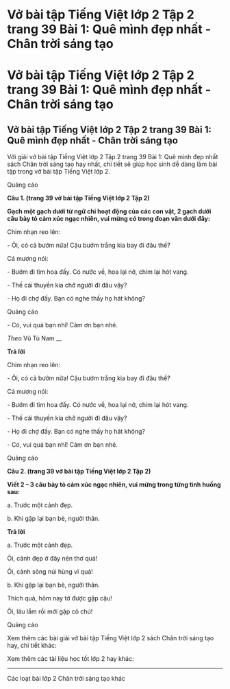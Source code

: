 # Vở bài tập Tiếng Việt lớp 2 Tập 2 trang 39 Bài 1: Quê mình đẹp nhất - Chân trời sáng tạo

# Vở bài tập Tiếng Việt lớp 2 Tập 2 trang 39 Bài 1: Quê mình đẹp nhất - Chân trời sáng tạo

## Vở bài tập Tiếng Việt lớp 2 Tập 2 trang 39 Bài 1: Quê mình đẹp nhất - Chân trời sáng tạo

Với giải vở bài tập Tiếng Việt lớp 2 Tập 2 trang 39 Bài 1: Quê mình đẹp nhất sách Chân trời sáng tạo hay nhất, chi tiết sẽ giúp học sinh dễ dàng làm bài tập trong vở bài tập Tiếng Việt lớp 2.

Quảng cáo

**Câu 1. (trang 39 vở bài tập Tiếng Việt lớp 2 Tập 2)**

**Gạch một gạch dưới từ ngữ chỉ hoạt động của các con vật, 2 gạch dưới câu bày tỏ cảm xúc ngạc nhiên, vui mừng có trong đoạn văn dưới đây:**

Chim nhạn reo lên:

\- Ôi, có cả bướm nữa! Cậu bướm trắng kia bay đi đâu thế? 

Cá mương nói:

\- Bướm đi tìm hoa đấy. Có nước về, hoa lại nở, chim lại hót vang.

\- Thế cái thuyền kia chở người đi đâu vậy?

\- Họ đi chợ đấy. Bạn có nghe thấy họ hát không?

Quảng cáo

\- Có, vui quá bạn nhỉ! Cảm ơn bạn nhé.

_Theo_ Vũ Tú Nam __

**Trả lời**

Chim nhạn reo lên:

\- Ôi, có cả bướm nữa! Cậu bướm trắng kia bay đi đâu thế? 

Cá mương nói:

\- Bướm đi tìm hoa đấy. Có nước về, hoa lại nở, chim lại hót vang.

\- Thế cái thuyền kia chở người đi đâu vậy?

\- Họ đi chợ đấy. Bạn có nghe thấy họ hát không?

\- Có, vui quá bạn nhỉ! Cảm ơn bạn nhé.

Quảng cáo

**Câu 2. (trang 39 vở bài tập Tiếng Việt lớp 2 Tập 2)**

**Viết 2 – 3 câu bày tỏ cảm xúc ngạc nhiên, vui mừng trong từng tình huống sau:**

a. Trước một cảnh đẹp.

b. Khi gặp lại bạn bè, người thân.

**Trả lời**

a. Trước một cảnh đẹp.

Ôi, cảnh đẹp ở đây nên thơ quá!

Ôi, cảnh sông núi hùng vĩ quá!

b. Khi gặp lại bạn bè, người thân.

Thích quá, hôm nay tớ được gặp cậu!

Ôi, lâu lắm rồi mới gặp cô chú!

Quảng cáo

Xem thêm các bài giải vở bài tập Tiếng Việt lớp 2 sách Chân trời sáng tạo hay, chi tiết khác:

Xem thêm các tài liệu học tốt lớp 2 hay khác:

* * *

Các loạt bài lớp 2 Chân trời sáng tạo khác
